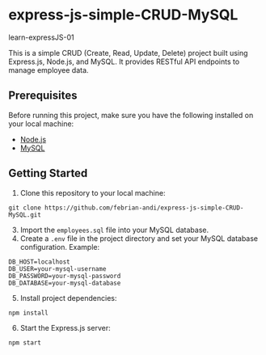 # express-js-simple-CRUD-MySQL
learn-expressJS-01

This is a simple CRUD (Create, Read, Update, Delete) project built using Express.js, Node.js, and MySQL. It provides RESTful API endpoints to manage employee data.

## Prerequisites

Before running this project, make sure you have the following installed on your local machine:

- [Node.js](https://nodejs.org/)
- [MySQL](https://dev.mysql.com/downloads/)

## Getting Started

1. Clone this repository to your local machine:
```
git clone https://github.com/febrian-andi/express-js-simple-CRUD-MySQL.git
```

3. Import the `employees.sql` file into your MySQL database.
4. Create a `.env` file in the project directory and set your MySQL database configuration. Example:
```
DB_HOST=localhost
DB_USER=your-mysql-username
DB_PASSWORD=your-mysql-password
DB_DATABASE=your-mysql-database
```

5. Install project dependencies:
```
npm install
```

6. Start the Express.js server:
```
npm start
```
